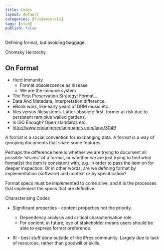 ```yaml
---
title: Codes
layout: default
categories: [fundamentals]
tags: [stub]
publish: false
---
```


Defining format, but avoiding baggage.

Chomsky Heirarchy.

On Format
---------

- Herd Immunity
    - Format obsolescence as disease 
    - We are the immune system 
- The First Preservation Strategy: Format...
- Data And Metadata, interpretation difference.
- eBook wars, like early years of DRM music etc.
- files versus filesystems. Latter obsolete first, former at risk due to persistent ram plus walled gardens.
-  Is ISO Enough? Open standards etc.
- http://www.endangeredlanguages.com/lang/3049

A format is a social convention for exchanging data.
A format is a way of grouping documents that share some features.

Perhaps the difference here is whether we are trying to document all possible 'strains' of a format, or whether we are just trying to find what format(s) the item is consistent with, e.g. in order to pass the item on for deeper inspection. Or in other words, are we defining format by implementation (software) and context or by specification?

Format specs must be implemented to come alive, and it is the processes that implement the specs that are definitive.

Characterising Codes

* Significant properties - content properties not the priority.
   * Dependency analysis and critical characterisation role
   * For content, in future, eye of stakeholder means users should be able to express format preference.

* RI - best stuff done outside of the iPres community. Largely due to lack of resources, rather than goodwill or skills.

